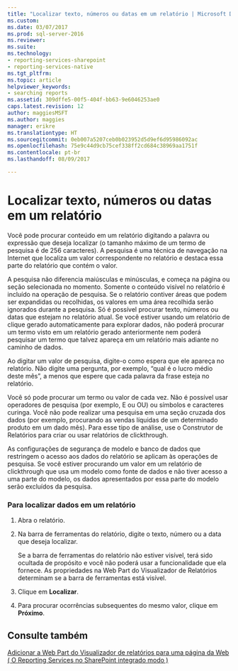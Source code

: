 ```yaml
---
title: "Localizar texto, números ou datas em um relatório | Microsoft Docs"
ms.custom: 
ms.date: 03/07/2017
ms.prod: sql-server-2016
ms.reviewer: 
ms.suite: 
ms.technology:
- reporting-services-sharepoint
- reporting-services-native
ms.tgt_pltfrm: 
ms.topic: article
helpviewer_keywords:
- searching reports
ms.assetid: 309dffe5-00f5-404f-bb63-9e6046253ae0
caps.latest.revision: 12
author: maggiesMSFT
ms.author: maggies
manager: erikre
ms.translationtype: HT
ms.sourcegitcommit: 0eb007a5207ceb0b023952d5d9ef6d95986092ac
ms.openlocfilehash: 75e9c44d9cb75cef338ff2cd684c38969aa1751f
ms.contentlocale: pt-br
ms.lasthandoff: 08/09/2017

---
```

# <a name="find-text-numbers-or-dates-in-a-report"></a>Localizar texto, números ou datas em um relatório
  Você pode procurar conteúdo em um relatório digitando a palavra ou expressão que deseja localizar (o tamanho máximo de um termo de pesquisa é de 256 caracteres). A pesquisa é uma técnica de navegação na Internet que localiza um valor correspondente no relatório e destaca essa parte do relatório que contém o valor.  
  
 A pesquisa não diferencia maiúsculas e minúsculas, e começa na página ou seção selecionada no momento. Somente o conteúdo visível no relatório é incluído na operação de pesquisa. Se o relatório contiver áreas que podem ser expandidas ou recolhidas, os valores em uma área recolhida serão ignorados durante a pesquisa. Só é possível procurar texto, números ou datas que estejam no relatório atual. Se você estiver usando um relatório de clique gerado automaticamente para explorar dados, não poderá procurar um termo visto em um relatório gerado anteriormente nem poderá pesquisar um termo que talvez apareça em um relatório mais adiante no caminho de dados.  
  
 Ao digitar um valor de pesquisa, digite-o como espera que ele apareça no relatório. Não digite uma pergunta, por exemplo, “qual é o lucro médio deste mês”, a menos que espere que cada palavra da frase esteja no relatório.  
  
 Você só pode procurar um termo ou valor de cada vez. Não é possível usar operadores de pesquisa (por exemplo, E ou OU) ou símbolos e caracteres curinga. Você não pode realizar uma pesquisa em uma seção cruzada dos dados (por exemplo, procurando as vendas líquidas de um determinado produto em um dado mês). Para esse tipo de análise, use o Construtor de Relatórios para criar ou usar relatórios de clickthrough.  
  
 As configurações de segurança de modelo e banco de dados que restringem o acesso aos dados do relatório se aplicam às operações de pesquisa. Se você estiver procurando um valor em um relatório de clickthrough que usa um modelo como fonte de dados e não tiver acesso a uma parte do modelo, os dados apresentados por essa parte do modelo serão excluídos da pesquisa.  
  
### <a name="to-find-data-in-a-report"></a>Para localizar dados em um relatório  
  
1.  Abra o relatório.  
  
2.  Na barra de ferramentas do relatório, digite o texto, número ou a data que deseja localizar.  
  
     Se a barra de ferramentas do relatório não estiver visível, terá sido ocultada de propósito e você não poderá usar a funcionalidade que ela fornece. As propriedades na Web Part do Visualizador de Relatórios determinam se a barra de ferramentas está visível.  
  
3.  Clique em **Localizar**.  
  
4.  Para procurar ocorrências subsequentes do mesmo valor, clique em **Próximo**.  
  
## <a name="see-also"></a>Consulte também  
 [Adicionar a Web Part do Visualizador de relatórios para uma página da Web &#40; O Reporting Services no SharePoint integrado modo &#41;](../../reporting-services/report-server-sharepoint/add-the-report-viewer-web-part-to-a-web-page.md)  
  
  
